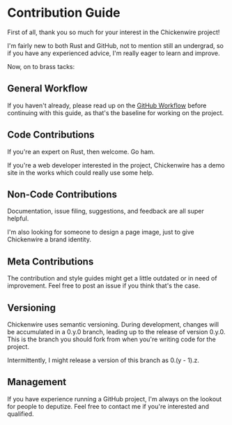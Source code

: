 # Contribution Guide

First of all, thank you so much for your interest in the Chickenwire project!

I'm fairly new to both Rust and GitHub, not to mention still an undergrad, so
if you have any experienced advice, I'm really eager to learn and improve.

Now, on to brass tacks:

## General Workflow
If you haven't already, please read up on the
[GitHub Workflow](https://guides.github.com/introduction/flow/) before
continuing with this guide, as that's the baseline for working on the project.

## Code Contributions
If you're an expert on Rust, then welcome. Go ham.

If you're a web developer interested in the project, Chickenwire has a demo
site in the works which could really use some help.

## Non-Code Contributions
Documentation, issue filing, suggestions, and feedback are all super helpful.

I'm also looking for someone to design a page image, just to give Chickenwire
a brand identity.

## Meta Contributions
The contribution and style guides might get a little outdated or in need of
improvement. Feel free to post an issue if you think that's the case.

## Versioning
Chickenwire uses semantic versioning. During development, changes will be
accumulated in a 0.y.0 branch, leading up to the release of version 0.y.0.
This is the branch you should fork from when you're writing code for the
project.

Intermittently, I might release a version of this branch as 0.(y - 1).z.

## Management
If you have experience running a GitHub project, I'm always on the lookout for
people to deputize. Feel free to contact me if you're interested and
qualified.
